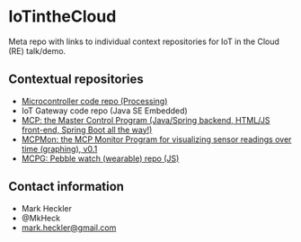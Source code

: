 # IoTintheCloud

Meta repo with links to individual context repositories for IoT in the Cloud (RE) talk/demo.

## Contextual repositories

* [Microcontroller code repo (Processing)](https://github.com/hecklerm/ArduinoRemoteControlWx)
* IoT Gateway code repo (Java SE Embedded)
* [MCP: the Master Control Program (Java/Spring backend, HTML/JS front-end, Spring Boot all the way!)](https://github.com/hecklerm/MCP)
* [MCPMon: the MCP Monitor Program for visualizing sensor readings over time (graphing), v0.1](https://github.com/hecklerm/MCPMon)
* [MCPG: Pebble watch (wearable) repo (JS)](https://github.com/hecklerm/PBL_MCPG)

## Contact information

* Mark Heckler
* @MkHeck
* mark.heckler@gmail.com
